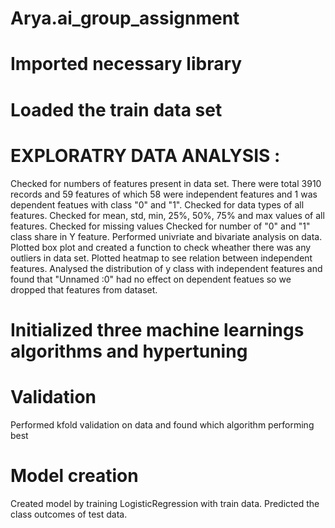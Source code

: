 # Arya.ai_group_assignment
# Imported necessary library
# Loaded the train data set
# EXPLORATRY DATA ANALYSIS :
 Checked for numbers of features present in data set. There were total 3910 records and 59 features of which 58 were independent features and 1 was dependent featues  with class "0" and "1".
 Checked for data types of all features.
 Checked for mean, std, min, 25%, 50%, 75% and max values of all features.
 Checked for missing values
 Checked for number of "0" and "1" class share in Y feature.
 Performed univriate and bivariate analysis on data.
 Plotted box plot and created a function to check wheather there was any outliers in data set.
 Plotted heatmap to see relation between independent features.
 Analysed the distribution of y class with independent features and found that "Unnamed :0" had no effect on dependent featues so we dropped that features from dataset.
# Initialized three machine learnings algorithms and hypertuning
# Validation 
 Performed kfold validation on data and found which algorithm performing best
# Model creation
 Created model by training LogisticRegression with train data.
 Predicted the class outcomes of test data.
